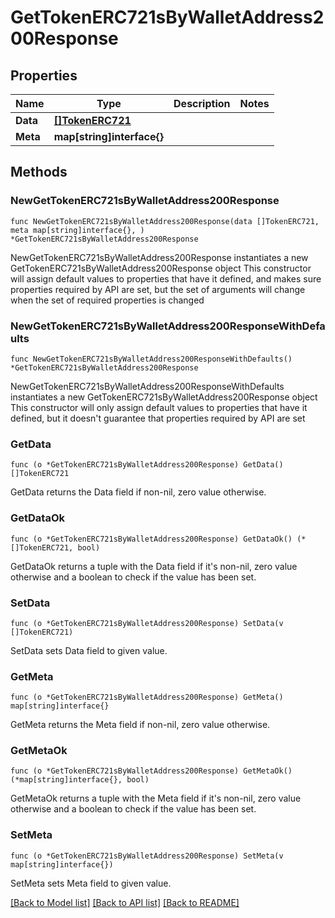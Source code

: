 # GetTokenERC721sByWalletAddress200Response

## Properties

Name | Type | Description | Notes
------------ | ------------- | ------------- | -------------
**Data** | [**[]TokenERC721**](TokenERC721.md) |  | 
**Meta** | **map[string]interface{}** |  | 

## Methods

### NewGetTokenERC721sByWalletAddress200Response

`func NewGetTokenERC721sByWalletAddress200Response(data []TokenERC721, meta map[string]interface{}, ) *GetTokenERC721sByWalletAddress200Response`

NewGetTokenERC721sByWalletAddress200Response instantiates a new GetTokenERC721sByWalletAddress200Response object
This constructor will assign default values to properties that have it defined,
and makes sure properties required by API are set, but the set of arguments
will change when the set of required properties is changed

### NewGetTokenERC721sByWalletAddress200ResponseWithDefaults

`func NewGetTokenERC721sByWalletAddress200ResponseWithDefaults() *GetTokenERC721sByWalletAddress200Response`

NewGetTokenERC721sByWalletAddress200ResponseWithDefaults instantiates a new GetTokenERC721sByWalletAddress200Response object
This constructor will only assign default values to properties that have it defined,
but it doesn't guarantee that properties required by API are set

### GetData

`func (o *GetTokenERC721sByWalletAddress200Response) GetData() []TokenERC721`

GetData returns the Data field if non-nil, zero value otherwise.

### GetDataOk

`func (o *GetTokenERC721sByWalletAddress200Response) GetDataOk() (*[]TokenERC721, bool)`

GetDataOk returns a tuple with the Data field if it's non-nil, zero value otherwise
and a boolean to check if the value has been set.

### SetData

`func (o *GetTokenERC721sByWalletAddress200Response) SetData(v []TokenERC721)`

SetData sets Data field to given value.


### GetMeta

`func (o *GetTokenERC721sByWalletAddress200Response) GetMeta() map[string]interface{}`

GetMeta returns the Meta field if non-nil, zero value otherwise.

### GetMetaOk

`func (o *GetTokenERC721sByWalletAddress200Response) GetMetaOk() (*map[string]interface{}, bool)`

GetMetaOk returns a tuple with the Meta field if it's non-nil, zero value otherwise
and a boolean to check if the value has been set.

### SetMeta

`func (o *GetTokenERC721sByWalletAddress200Response) SetMeta(v map[string]interface{})`

SetMeta sets Meta field to given value.



[[Back to Model list]](../README.md#documentation-for-models) [[Back to API list]](../README.md#documentation-for-api-endpoints) [[Back to README]](../README.md)


